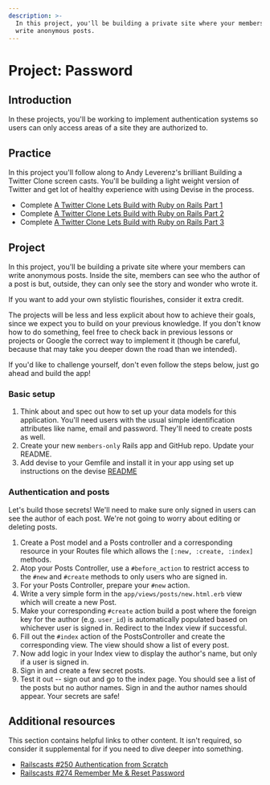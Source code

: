 ```yaml
---
description: >-
  In this project, you'll be building a private site where your members can
  write anonymous posts.
---
```


# Project: Password

## Introduction

In these projects, you'll be working to implement authentication systems so users can only access areas of a site they are authorized to.

## Practice                                           

In this project you'll follow along to Andy Leverenz's brilliant Building a Twitter Clone screen casts. You'll be building a light weight version of Twitter and get lot of healthy experience with using Devise in the process.

* Complete [A Twitter Clone Lets Build with Ruby on Rails Part 1](https://www.youtube.com/watch?time_continue=1&v=5gUysPm64a4&feature=emb_logo)
* Complete [A Twitter Clone Lets Build with Ruby on Rails Part 2](https://www.youtube.com/watch?v=ZxkbFOe3lRY&t)
* Complete [A Twitter Clone Lets Build with Ruby on Rails Part 3](https://www.youtube.com/watch?v=V4h7-hR_WME)

## Project

In this project, you'll be building a private site where your members can write anonymous posts. Inside the site, members can see who the author of a post is but, outside, they can only see the story and wonder who wrote it.

If you want to add your own stylistic flourishes, consider it extra credit.

The projects will be less and less explicit about how to achieve their goals, since we expect you to build on your previous knowledge. If you don't know how to do something, feel free to check back in previous lessons or projects or Google the correct way to implement it \(though be careful, because that may take you deeper down the road than we intended\).

If you'd like to challenge yourself, don't even follow the steps below, just go ahead and build the app!

### **Basic setup**

1. Think about and spec out how to set up your data models for this application.  You'll need users with the usual simple identification attributes like name, email and password.  They'll need to create posts as well.
2. Create your new `members-only` Rails app and GitHub repo.  Update your README.
3. Add devise to your Gemfile and install it in your app using set up instructions on the devise [README](https://github.com/heartcombo/devise)

### **Authentication and posts**

Let's build those secrets! We'll need to make sure only signed in users can see the author of each post. We're not going to worry about editing or deleting posts.

1. Create a Post model and a Posts controller and a corresponding resource in your Routes file which allows the `[:new, :create, :index]` methods.
2. Atop your Posts Controller, use a `#before_action` to restrict access to the `#new` and `#create` methods to only users who are signed in.
3. For your Posts Controller, prepare your `#new` action.
4. Write a very simple form in the `app/views/posts/new.html.erb` view which will create a new Post.
5. Make your corresponding `#create` action build a post where the foreign key for the author \(e.g. `user_id`\) is automatically populated based on whichever user is signed in.  Redirect to the Index view if successful.
6. Fill out the `#index` action of the PostsController and create the corresponding view.  The view should show a list of every post.
7. Now add logic in your Index view to display the author's name, but only if a user is signed in.
8. Sign in and create a few secret posts.
9. Test it out -- sign out and go to the index page.  You should see a list of the posts but no author names.  Sign in and the author names should appear.  Your secrets are safe!

## Additional resources

This section contains helpful links to other content. It isn't required, so consider it supplemental for if you need to dive deeper into something.

* [Railscasts \#250 Authentication from Scratch](http://railscasts.com/episodes/250-authentication-from-scratch-revised)
* [Railscasts \#274 Remember Me & Reset Password](http://railscasts.com/episodes/274-remember-me-reset-password)

